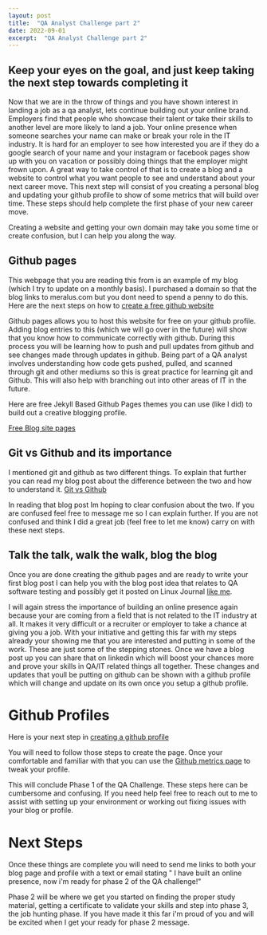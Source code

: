 ```yaml
---
layout: post
title:  "QA Analyst Challenge part 2" 
date: 2022-09-01 
excerpt:  "QA Analyst Challenge part 2"  
--- 
```


## Keep your eyes on the goal, and just keep taking the next step towards completing it

Now that we are in the throw of things and you have shown interest in landing a job as a qa analyst, lets continue building out your online brand. Employers find that people who showcase their talent or take their skills to another level are more likely to land a job. Your online presence when someone searches your name can make or break your role in the IT industry. It is hard for an employer to see how interested you are if they do a google search of your name and your instagram or facebook pages show up with you on vacation or possibly doing things that the employer might frown upon. A great way to take control of that is to create a blog and a website to control what you want people to see and understand about your next career move. This next step will consist of you creating a personal blog and updating your github profile to show of some metrics that will build over time. These steps should help complete the first phase of your new career move. 

Creating a website and getting your own domain may take you some time or create confusion, but I can help you along the way. 

## Github pages 
This webpage that you are reading this from is an example of my blog (which I try to update on a monthly basis). I purchased a domain so that the blog links to meralus.com but you dont need to spend a penny to do this. Here are the next steps on how to [create a free github website](https://docs.github.com/en/pages/getting-started-with-github-pages/creating-a-github-pages-site)

Github pages allows you to host this website for free on your github profile. Adding blog entries to this (which we will go over in the future) will show that you know how to communicate correctly with github. During this process you will be learning how to push and pull updates from github and see changes made through updates in github. Being part of a QA analyst involves understanding how code gets pushed, pulled, and scanned through git and other mediums so this is great practice for learning git and Github. This will also help with branching out into other areas of IT in the future. 

Here are free Jekyll Based Github Pages themes you can use (like I did) to build out a creative blogging profile. 

[Free Blog site pages](https://jekyllthemes.io/free)

## Git vs Github and its importance
I mentioned git and github as two different things. To explain that further you can read my blog post about the difference between the two and how to understand it. [Git vs Github](https://meralus.com/git-github-and-video-games/)


In reading that blog post Im hoping to clear confusion about the two. If you are confused feel free to message me so I can explain further. If you are not confused and think I did a great job (feel free to let me know) carry on with these next steps. 

## Talk the talk, walk the walk, blog the blog 
Once you are done creating the github pages and are ready to write your first blog post I can help you with the blog post idea that relates to QA software testing  and possibly get it posted on Linux Journal [like me](https://www.linuxjournal.com/users/tedley-meralus). 

I will again stress the importance of building an online presence again because your are coming from a field that is not related to the IT industry at all. It makes it very difficult or a recruiter or employer to take a chance at giving you a job. With your initiative and getting this far with my steps already your showing me that you are interested and putting in some of the work. 
These are just some of the stepping stones. Once we have a blog post up you can share that on linkedin which will boost your chances more and prove your skills in QA/IT related things all together.  These changes and updates that youll be putting on github can be shown with a github profile which will change and update on its own once you setup a github profile. 

# Github Profiles 
Here is your next step in [creating a github profile](https://docs.github.com/en/account-and-profile/setting-up-and-managing-your-github-profile/customizing-your-profile/managing-your-profile-readme) 


You will need to follow those steps to create the page. Once your comfortable and familiar with that you can use the [Github metrics page](https://github.com/lowlighter/metrics) to tweak your profile. 

This will conclude Phase 1 of the QA Challenge. 
These steps here can be cumbersome and confusing. If you need help feel free to reach out to me to assist with setting up your environment or working out fixing issues with your blog or profile. 

# Next Steps 
Once these things are complete you will need to send me links to both your blog page and profile with a text or email stating " I have built an online presence, now i'm ready for phase 2 of the QA challenge!" 


Phase 2 will be where we get you started on finding the proper study material, getting a certificate to validate your skills and step into phase 3, the job hunting phase. If you have made it this far i'm proud of you and will be excited when I get your ready for phase 2 message. 

 

